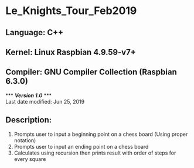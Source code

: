 # Le_Knights_Tour_Feb2019
## Language: C++
## Kernel: Linux Raspbian 4.9.59-v7+  
## Compiler: GNU Compiler Collection (Raspbian 6.3.0)  

*** ***Version 1.0*** ***  
Last date modified: Jun 25, 2019  

## Description:  
1.  Prompts user to input a beginning point on a chess board (Using proper notation)  
2.  Prompts user to input an ending point on a chess board    
3.  Calculates using recursion then prints result with order of steps for every square    
